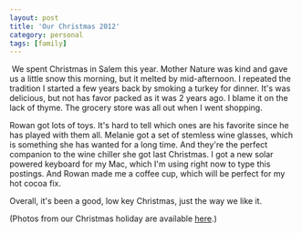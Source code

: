 ```yaml
---
layout: post
title: 'Our Christmas 2012'
category: personal
tags: [family]
---
```

[<img src="http://photos.thecave.com/Family/Christmas/Christmas-2012/i-cxCnk8n/0/Th/IMG_0911-Th.jpg" alt="" border="0" class="alignleft" />][gallery] We spent Christmas in Salem this year. Mother Nature was kind and gave us a little snow this morning, but it melted by mid-afternoon. I repeated the tradition I started a few years back by smoking a turkey for dinner. It's was delicious, but not has favor packed as it was 2 years ago. I blame it on the lack of thyme. The grocery store was all out when I went shopping. 

Rowan got lots of toys. It's hard to tell which ones are his favorite since he has played with them all. Melanie got a set of stemless wine glasses, which is something she has wanted for a long time. And they're the perfect companion to the wine chiller she got last Christmas. I got a new solar powered keyboard for my Mac, which I'm using right now to type this postings. And Rowan made me a coffee cup, which will be perfect for my hot cocoa fix.

Overall, it's been a good, low key Christmas, just the way we like it.

(Photos from our Christmas holiday are available [here][gallery].)

[gallery]: http://photos.thecave.com/Family/Christmas/Christmas-2012/27252258_tNP4bM